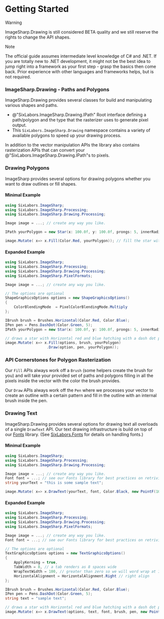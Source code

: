 # Getting Started

>[!WARNING]
>ImageSharp.Drawing is still considered BETA quality and we still reserve the rights to change the API shapes.

>[!NOTE]
>The official guide assumes intermediate level knowledge of C# and .NET. If you are totally new to .NET development, it might not be the best idea to jump right into a framework as your first step - grasp the basics then come back. Prior experience with other languages and frameworks helps, but is not required.

### ImageSharp.Drawing - Paths and Polygons

ImageSharp.Drawing provides several classes for build and manipulating various shapes and paths.

- @"SixLabors.ImageSharp.Drawing.IPath" Root interface defining a path/polygon and the type that the rasterizer uses to generate pixel output.
- This `SixLabors.ImageSharp.Drawing` namespace contains a variety of available polygons to speed up your drawing process.

In addition to the vector manipulation APIs the library also contains rasterization APIs that can convert your @"SixLabors.ImageSharp.Drawing.IPath"s to pixels.

### Drawing Polygons

ImageSharp provides several options for drawing polygons whether you want to draw outlines or fill shapes.

#### Minimal Example

```c#
using SixLabors.ImageSharp;
using SixLabors.ImageSharp.Processing;
using SixLabors.ImageSharp.Drawing.Processing;

Image image = ...; // create any way you like.

IPath yourPolygon = new Star(x: 100.0f, y: 100.0f, prongs: 5, innerRadii: 20.0f, outerRadii:30.0f);

image.Mutate( x=> x.Fill(Color.Red, yourPolygon)); // fill the star with red

```

#### Expanded Example

```c#
using SixLabors.ImageSharp;
using SixLabors.ImageSharp.Processing;
using SixLabors.ImageSharp.Drawing.Processing;
using SixLabors.ImageSharp.PixelFormats;

Image image = ...; // create any way you like.

// The options are optional
ShapeGraphicsOptions options = new ShapeGraphicsOptions()
{
    ColorBlendingMode  = PixelColorBlendingMode.Multiply
};

IBrush brush = Brushes.Horizontal(Color.Red, Color.Blue);
IPen pen = Pens.DashDot(Color.Green, 5);
IPath yourPolygon = new Star(x: 100.0f, y: 100.0f, prongs: 5, innerRadii: 20.0f, outerRadii:30.0f);

// draws a star with Horizontal red and blue hatching with a dash dot pattern outline.
image.Mutate( x=> x.Fill(options, brush, yourPolygon)
                   .Draw(option, pen, yourPolygon));
```

### API Cornerstones for Polygon Rasterization
Our `Fill` APIs always work off a `Brush` (some helpers create the brush for you) and will take your provided set of paths and polygons filling in all the pixels inside the vector with the color the brush provides.

Our `Draw` APIs always work off the `Pen` where we processes your vector to create an outline with a certain pattern and fill in the outline with an internal brush inside the pen.


### Drawing Text

ImageSharp.Drawing provides several options for drawing text all overloads of a single `DrawText` API. Our text drawing infrastructure is build on top of our [Fonts](../fonts/index.md) library. (See [SixLabors.Fonts](../fonts/index.md) for details on handling fonts.)

#### Minimal Example

```c#
using SixLabors.ImageSharp;
using SixLabors.ImageSharp.Processing;
using SixLabors.ImageSharp.Drawing.Processing;

Image image = ...; // create any way you like.
Font font = ...; // see our Fonts library for best practices on retriving one of these.
string yourText = "this is some sample text";

image.Mutate( x=> x.DrawText(yourText, font, Color.Black, new PointF(10, 10)));
```

#### Expanded Example

```c#
using SixLabors.ImageSharp;
using SixLabors.ImageSharp.Processing;
using SixLabors.ImageSharp.Drawing.Processing;
using SixLabors.ImageSharp.PixelFormats;

Image image = ...; // create any way you like.
Font font = ...; // see our Fonts library for best practices on retriving one of these.

// The options are optional
TextGraphicsOptions options = new TextGraphicsOptions()
{
    ApplyKerning = true,
    TabWidth = 8, // a tab renders as 8 spaces wide
    WrapTextWidth = 100, // greater than zero so we will word wrap at 100 pixels wide
    HorizontalAlignment = HorizontalAlignment.Right // right align
};

IBrush brush = Brushes.Horizontal(Color.Red, Color.Blue);
IPen pen = Pens.DashDot(Color.Green, 5);
string text = "sample text";

// draws a star with Horizontal red and blue hatching with a dash dot pattern outline.
image.Mutate( x=> x.DrawText(options, text, font, brush, pen, new PointF(100, 100));
```

